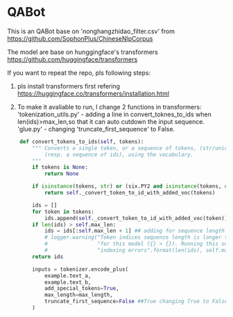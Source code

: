 # QABot

This is an QABot base on 'nonghangzhidao_filter.csv' from https://github.com/SophonPlus/ChineseNlpCorpus 

The model are base on hunggingface's transformers https://github.com/huggingface/transformers

If you want to repeat the repo, pls following steps:

1. pls install transformers first refering https://huggingface.co/transformers/installation.html

2. To make it avaliable to run, I change 2 functions in transformers: 
   'tokenization_utils.py' -  adding a line in convert_toknes_to_ids  when len(ids)>max_len,so that it can auto cutdown the input sequence. 
   'glue.py' - changing 'truncate_first_sequence' to False.
```python
    def convert_tokens_to_ids(self, tokens):
        """ Converts a single token, or a sequence of tokens, (str/unicode) in a single integer id
            (resp. a sequence of ids), using the vocabulary.
        """
        if tokens is None:
            return None

        if isinstance(tokens, str) or (six.PY2 and isinstance(tokens, unicode)):
            return self._convert_token_to_id_with_added_voc(tokens)

        ids = []
        for token in tokens:
            ids.append(self._convert_token_to_id_with_added_voc(token))
        if len(ids) > self.max_len:
            ids = ids[:self.max_len + 1] ## adding for sequence length  cutdown(添加了这一行,并且注释掉了下面3行)
            # logger.warning("Token indices sequence length is longer than the specified maximum sequence length "
            #                "for this model ({} > {}). Running this sequence through the model will result in "
            #                "indexing errors".format(len(ids), self.max_len))
        return ids
```
```python
        inputs = tokenizer.encode_plus(
            example.text_a,
            example.text_b,
            add_special_tokens=True,
            max_length=max_length,
            truncate_first_sequence=False ##True changing True to False # We're truncating the first sequence in priority
        )
```
